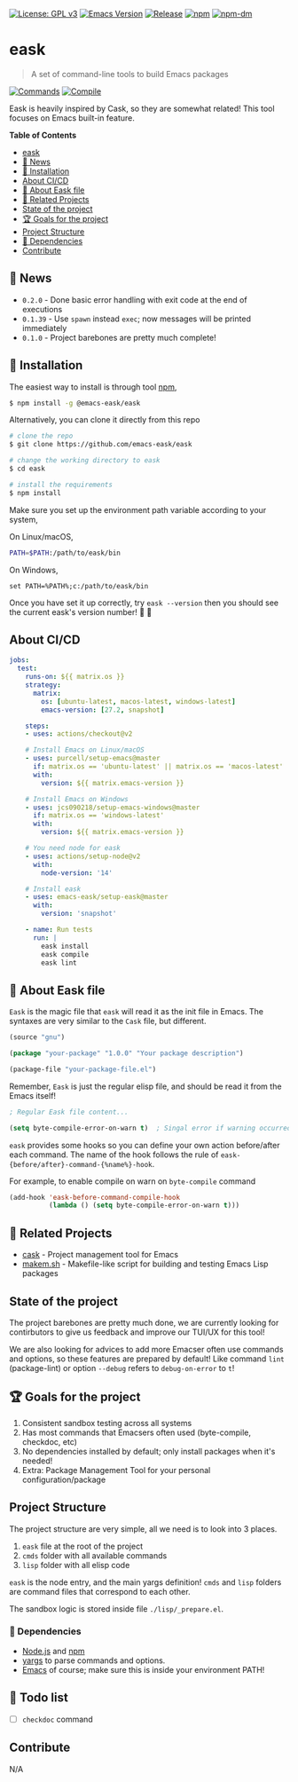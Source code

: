 [![License: GPL v3](https://img.shields.io/badge/License-GPL%20v3-green.svg)](https://www.gnu.org/licenses/gpl-3.0)
[![Emacs Version](https://img.shields.io/badge/Emacs-26.1+-7F5AB6.svg?logo=gnu%20emacs&logoColor=white)](https://www.gnu.org/software/emacs/download.html)
[![Release](https://img.shields.io/github/release/emacs-eask/eask.svg?logo=github)](https://github.com/emacs-eask/eask/releases/latest)
[![npm](https://img.shields.io/npm/v/@emacs-eask/eask?logo=npm&color=green)](https://www.npmjs.com/package/@emacs-eask/eask)
[![npm-dm](https://img.shields.io/npm/dm/@emacs-eask/eask.svg)](https://npmcharts.com/compare/@emacs-eask/eask?minimal=true)

# eask
> A set of command-line tools to build Emacs packages

[![Commands](https://github.com/emacs-eask/eask/actions/workflows/test-commands.yml/badge.svg)](https://github.com/emacs-eask/eask/actions/workflows/test-commands.yml)
[![Compile](https://github.com/emacs-eask/eask/actions/workflows/test-redefine.yml/badge.svg)](https://github.com/emacs-eask/eask/actions/workflows/test-redefine.yml)

Eask is heavily inspired by Cask, so they are somewhat related! This tool focuses
on Emacs built-in feature.

<!-- markdown-toc start - Don't edit this section. Run M-x markdown-toc-refresh-toc -->
**Table of Contents**

- [eask](#eask)
- [📰 News](#📰-news)
- [💾 Installation](#💾-installation)
- [About CI/CD](#about-cicd)
- [📝 About Eask file](#📝-about-eask-file)
- [📂 Related Projects](#📂-related-projects)
- [State of the project](#state-of-the-project)
- [🏆 Goals for the project](#🏆-goals-for-the-project)
- [Project Structure](#project-structure)
- [📌 Dependencies](#📌-dependencies)
- [Contribute](#contribute)

<!-- markdown-toc end -->

## 📰 News

* `0.2.0` - Done basic error handling with exit code at the end of executions
* `0.1.39` - Use `spawn` instead `exec`; now messages will be printed immediately
* `0.1.0` - Project barebones are pretty much complete!

## 💾 Installation

The easiest way to install is through tool [npm](https://www.npmjs.com/),

```sh
$ npm install -g @emacs-eask/eask
```

Alternatively, you can clone it directly from this repo

```sh
# clone the repo
$ git clone https://github.com/emacs-eask/eask

# change the working directory to eask
$ cd eask

# install the requirements
$ npm install
```

Make sure you set up the environment path variable according to your system,

On Linux/macOS,

```sh
PATH=$PATH:/path/to/eask/bin
```

On Windows,

```batch
set PATH=%PATH%;c:/path/to/eask/bin
```

Once you have set it up correctly, try `eask --version` then you should see 
the current eask's version number! 🎉 🎊

## About CI/CD

```yml
jobs:
  test:
    runs-on: ${{ matrix.os }}
    strategy:
      matrix:
        os: [ubuntu-latest, macos-latest, windows-latest]
        emacs-version: [27.2, snapshot]

    steps:
    - uses: actions/checkout@v2

    # Install Emacs on Linux/macOS
    - uses: purcell/setup-emacs@master
      if: matrix.os == 'ubuntu-latest' || matrix.os == 'macos-latest'
      with:
        version: ${{ matrix.emacs-version }}

    # Install Emacs on Windows
    - uses: jcs090218/setup-emacs-windows@master
      if: matrix.os == 'windows-latest'
      with:
        version: ${{ matrix.emacs-version }}

    # You need node for eask
    - uses: actions/setup-node@v2
      with:
        node-version: '14'

    # Install eask
    - uses: emacs-eask/setup-eask@master
      with:
        version: 'snapshot'

    - name: Run tests
      run: |
        eask install
        eask compile
        eask lint
```

## 📝 About Eask file

`Eask` is the magic file that `eask` will read it as the init file in Emacs.
The syntaxes are very similar to the `Cask` file, but different.

```el
(source "gnu")

(package "your-package" "1.0.0" "Your package description")

(package-file "your-package-file.el")
```

Remember, `Eask` is just the regular elisp file, and should be read it from
the Emacs itself!

```el
; Regular Eask file content...

(setq byte-compile-error-on-warn t)  ; Singal error if warning occurred
```

`eask` provides some hooks so you can define your own action before/after
each command. The name of the hook follows the rule of
`eask-{before/after}-command-{%name%}-hook`.

For example, to enable compile on warn on `byte-compile` command

```el
(add-hook 'eask-before-command-compile-hook 
          (lambda () (setq byte-compile-error-on-warn t)))
```

## 📂 Related Projects

* [cask](https://github.com/cask/cask) - Project management tool for Emacs
* [makem.sh](https://github.com/alphapapa/makem.sh) - Makefile-like script for building and testing Emacs Lisp packages

## State of the project

The project barebones are pretty much done, we are currently looking for
contirbutors to give us feedback and improve our TUI/UX for this tool!

We are also looking for advices to add more Emacser often use commands and
options, so these features are prepared by default! Like command `lint` 
(package-lint) or option `--debug` refers to `debug-on-error` to `t`!

## 🏆 Goals for the project

1. Consistent sandbox testing across all systems
2. Has most commands that Emacsers often used (byte-compile, checkdoc, etc)
3. No dependencies installed by default; only install packages when it's needed!
4. Extra: Package Management Tool for your personal configuration/package

## Project Structure

The project structure are very simple, all we need is to look into 3 places.

1. `eask` file at the root of the project
2. `cmds` folder with all available commands
3. `lisp` folder with all elisp code

`eask` is the node entry, and the main yargs definition! `cmds` and `lisp`
folders are command files that correspond to each other.

The sandbox logic is stored inside file `./lisp/_prepare.el`.

### 📌 Dependencies

* [Node.js](https://nodejs.org/en/) and [npm](https://www.npmjs.com/)
* [yargs](https://github.com/yargs/yargs) to parse commands and options.
* [Emacs](https://www.gnu.org/software/emacs/) of course; make sure this is inside your environment PATH!

## 📝 Todo list

- [ ] `checkdoc` command

## Contribute

N/A
